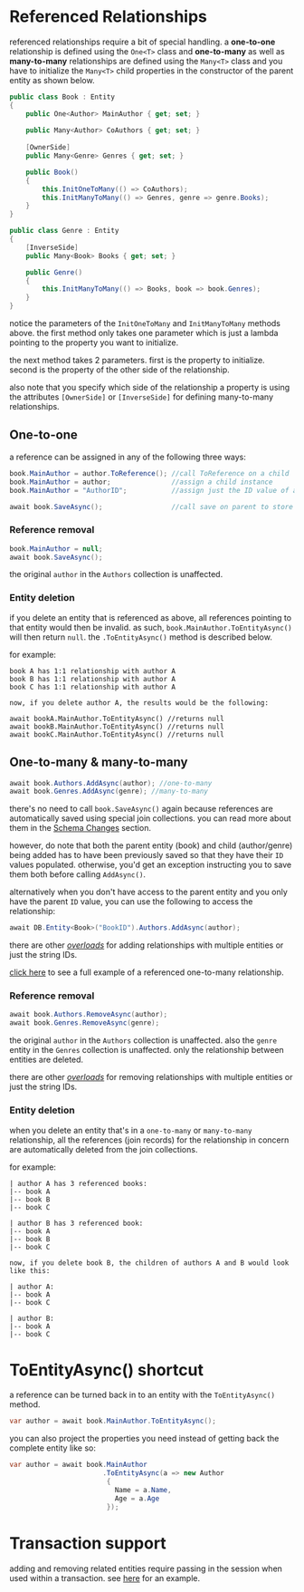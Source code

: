 # Referenced Relationships

referenced relationships require a bit of special handling. a **one-to-one** relationship is defined using the `One<T>` class and **one-to-many** as well as **many-to-many** relationships are defined using the `Many<T>` class and you have to initialize the `Many<T>` child properties in the constructor of the parent entity as shown below.
```csharp
public class Book : Entity
{
    public One<Author> MainAuthor { get; set; }
    
    public Many<Author> CoAuthors { get; set; }
    
    [OwnerSide] 
    public Many<Genre> Genres { get; set; }

    public Book()
    {
        this.InitOneToMany(() => CoAuthors);
        this.InitManyToMany(() => Genres, genre => genre.Books);
    }
}

public class Genre : Entity
{
    [InverseSide] 
    public Many<Book> Books { get; set; }

    public Genre()
    {
        this.InitManyToMany(() => Books, book => book.Genres);
    }
}
```
notice the parameters of the `InitOneToMany` and `InitManyToMany` methods above. the first method only takes one parameter which is just a lambda pointing to the property you want to initialize.

the next method takes 2 parameters. first is the property to initialize. second is the property of the other side of the relationship.

also note that you specify which side of the relationship a property is using the attributes `[OwnerSide]` or `[InverseSide]` for defining many-to-many relationships.

## One-to-one

a reference can be assigned in any of the following three ways:

```csharp
book.MainAuthor = author.ToReference(); //call ToReference on a child
book.MainAuthor = author;               //assign a child instance
book.MainAuthor = "AuthorID";           //assign just the ID value of a child

await book.SaveAsync();                 //call save on parent to store
```

### Reference removal
```csharp
book.MainAuthor = null;
await book.SaveAsync();
```
the original `author` in the `Authors` collection is unaffected.

### Entity deletion

if you delete an entity that is referenced as above, all references pointing to that entity would then be invalid. as such, `book.MainAuthor.ToEntityAsync()` will then return `null`. the `.ToEntityAsync()` method is described below.

for example:

```
book A has 1:1 relationship with author A
book B has 1:1 relationship with author A
book C has 1:1 relationship with author A

now, if you delete author A, the results would be the following:

await bookA.MainAuthor.ToEntityAsync() //returns null
await bookB.MainAuthor.ToEntityAsync() //returns null
await bookC.MainAuthor.ToEntityAsync() //returns null
```

## One-to-many & many-to-many
```csharp
await book.Authors.AddAsync(author); //one-to-many
await book.Genres.AddAsync(genre); //many-to-many
```
there's no need to call `book.SaveAsync()` again because references are automatically saved using special join collections. you can read more about them in the [Schema Changes](Schema-Changes.md#reference-collections) section.

however, do note that both the parent entity (book) and child (author/genre) being added has to have been previously saved so that they have their `ID` values populated. otherwise, you'd get an exception instructing you to save them both before calling `AddAsync()`.

alternatively when you don't have access to the parent entity and you only have the parent `ID` value, you can use the following to access the relationship:

```csharp
await DB.Entity<Book>("BookID").Authors.AddAsync(author);
```

there are other *[overloads](xref:MongoDB.Entities.Many`1#methods)* for adding relationships with multiple entities or just the string IDs.

[click here](https://gist.github.com/dj-nitehawk/9971a57062f32fac8e7597a889d47714) to see a full example of a referenced one-to-many relationship.

### Reference removal
```csharp
await book.Authors.RemoveAsync(author);
await book.Genres.RemoveAsync(genre);
```

the original `author` in the `Authors` collection is unaffected. also the `genre` entity in the `Genres` collection is unaffected. only the relationship between entities are deleted.

there are other *[overloads](xref:MongoDB.Entities.Many`1.RemoveAsync(`0,MongoDB.Driver.IClientSessionHandle,System.Threading.CancellationToken))* for removing relationships with multiple entities or just the string IDs.

### Entity deletion
when you delete an entity that's in a `one-to-many` or `many-to-many` relationship, all the references (join records) for the relationship in concern are automatically deleted from the join collections.

for example:

```
| author A has 3 referenced books:
|-- book A
|-- book B
|-- book C

| author B has 3 referenced book:
|-- book A
|-- book B
|-- book C

now, if you delete book B, the children of authors A and B would look like this:

| author A:
|-- book A
|-- book C

| author B:
|-- book A
|-- book C
```

# ToEntityAsync() shortcut

a reference can be turned back in to an entity with the `ToEntityAsync()` method.

```csharp
var author = await book.MainAuthor.ToEntityAsync();
```
you can also project the properties you need instead of getting back the complete entity like so:
```csharp
var author = await book.MainAuthor
                       .ToEntityAsync(a => new Author
                        {
                          Name = a.Name,
                          Age = a.Age
                        });
```

# Transaction support
adding and removing related entities require passing in the session when used within a transaction. see [here](Transactions.md#relationship-manipulation) for an example.
